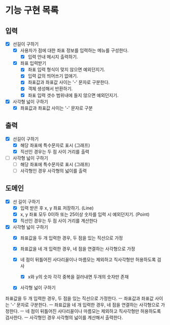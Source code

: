 # 기능 구현 목록

## 입력
- [x] 선길이 구하기
  - [x] 사용자가 점에 대한 좌표 정보를 입력하는 메뉴를 구성한다.
    - [x] 입력 안내 메시지 출력하기.
  - [x] 좌표 입력받기
    - [x] 좌표 입력 형식이 맞지 않으면 예외던지기.
    - [x] 입력 값의 띄어쓰기 없애기.
    - [x] 좌표값과 좌표값 사이는 '-' 문자로 구분한다.
    - [x] 객체 생성해서 반환하기.
    - [x] 좌표 입력 갯수 범위내에 들지 않으면 예외던지기.
- [x] 사각형 넓이 구하기
  - [x] 좌표값과 좌표값 사이는 '-' 문자로 구분

## 출력
- [x] 선길이 구하기
  - [x] 해당 좌표에 특수문자로 표시 (그래프)
  - [x] 직선인 경우는 두 점 사이 거리를 출력
- [ ] 사각형 넓이 구하기
  - [ ] 해당 좌표에 특수문자로 표시 (그래프)
  - [ ] 사각형인 경우 사각형의 넓이를 출력

## 도메인
- [x] 선 길이 구하기
  - [x] 입력 받은 후 x, y 좌표 저장하기. (Line)
  - [x] x, y 좌표 모두 0이하 또는 25이상 숫자를 입력 시 예외던지기. (Point)
  - [x] 직선인 경우는 두 점 사이 거리를 계산한다
- [x] 사각형 넓이 구하기
  - [x] 좌표값을 두 개 입력한 경우, 두 점을 있는 직선으로 가정
  - [x] 좌표값을 네 개 입력한 경우, 네 점을 연결하는 사각형으로 가정
  - [x] 네 점이 뒤틀어진 사다리꼴이나 마름모는 제외하고 직사각형만 허용하도록 검사
    - [x] x와 y의 숫자 각각 중복을 걸러내면 두개의 숫자만 존재
  - [x] 사각형 넓이 구하기



좌표값을 두 개 입력한 경우, 두 점을 있는 직선으로 가정한다. ㅡ
좌표값과 좌표값 사이는 '-' 문자로 구분한다. ㅡ
좌표값을 네 개 입력한 경우, 네 점을 연결하는 사각형으로 가정한다. ㅡ 
네 점이 뒤틀어진 사다리꼴이나 마름모는 제외하고 직사각형만 허용하도록 검사한다. ㅡ 
사각형인 경우 사각형의 넓이를 계산해서 출력한다.